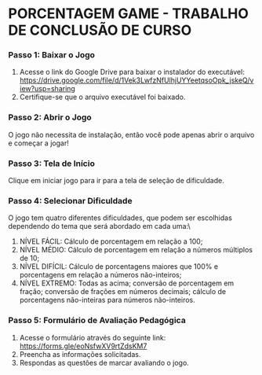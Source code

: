 # PORCENTAGEM GAME - TRABALHO DE CONCLUSÃO DE CURSO

### Passo 1: Baixar o Jogo
1.	Acesse o link do Google Drive para baixar o instalador do executável: https://drive.google.com/file/d/1Vek3LwfzNfUlhjUYYeetqsoOpk_jskeQ/view?usp=sharing
2.	Certifique-se que o arquivo executável foi baixado.

### Passo 2: Abrir o Jogo
O jogo não necessita de instalação, então você pode apenas abrir o arquivo e começar a jogar!

### Passo 3: Tela de Início
Clique em iniciar jogo para ir para a tela de seleção de dificuldade. 

### Passo 4: Selecionar Dificuldade
O jogo tem quatro diferentes dificuldades, que podem ser escolhidas dependendo do tema que será abordado em cada uma:\
1. NÍVEL FÁCIL: Cálculo de porcentagem em relação a 100;
2. NÍVEL MÉDIO: Cálculo de porcentagem em relação a números múltiplos de 10;
3. NÍVEL DIFÍCIL: Cálculo de porcentagens maiores que 100% e porcentagens em relação a números não-inteiros;
4. NÍVEL EXTREMO: Todas as acima; conversão de porcentagem em fração; conversão de frações em números decimais; cálculo de porcentagens não-inteiras para números não-inteiros.

### Passo 5: Formulário de Avaliação Pedagógica
1.	Acesse o formulário através do seguinte link: https://forms.gle/eoNsfwXV9rtZdsKM7
2.	Preencha as informações solicitadas.
3.	Respondas as questões de marcar avaliando o jogo.
